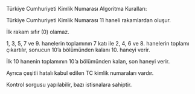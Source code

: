 Türkiye Cumhuriyeti Kimlik Numarası Algoritma Kuralları:

  Türkiye Cumhuriyeti Kimlik Numarası 11 haneli rakamlardan oluşur.

  İlk rakam sıfır (0) olamaz.

  1, 3, 5, 7 ve 9. hanelerin toplamının 7 katı ile 2, 4, 6 ve 8. hanelerin toplamı çıkartılır, sonucun 10’a bölümünden kalanı 10. haneyi verir.

  İlk 10 hanenin toplamının 10’a bölümünden kalan, son haneyi verir.

  Ayrıca çeşitli hatalı kabul edilen TC kimlik numaraları vardır.

  Kontrol sorgusu yapılabilir, bazı istisnalara sahiptir.
